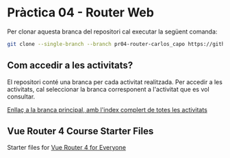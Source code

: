 # Pràctica 04 - Router Web

Per clonar aquesta branca del repositori cal executar la següent comanda:

```bash
git clone --single-branch --branch pr04-router-carlos_capo https://github.com/picuu/m14.git
```

## Com accedir a les activitats?

El repositori conté una branca per cada activitat realitzada. Per accedir a les activitats, cal seleccionar la branca corresponent a l'activitat que es vol consultar.

[Enllaç a la branca principal, amb l'index complert de totes les activitats](https://github.com/picuu/m14?tab=readme-ov-file#branques-per-activitat)

## Vue Router 4 Course Starter Files

Starter files for [Vue Router 4 for Everyone](https://vueschool.io/courses/vue-router-4-for-everyone)

